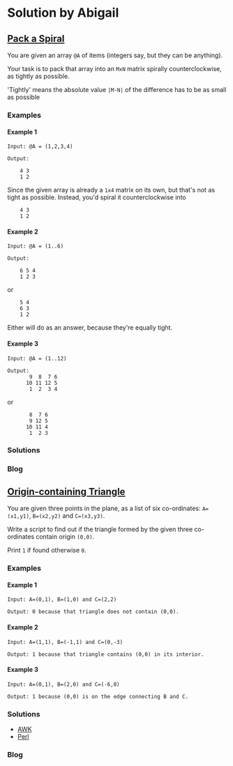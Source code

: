 # Solution by Abigail
## [Pack a Spiral](https://perlweeklychallenge.org/blog/perl-weekly-challenge-101/#TASK1)

You are given an array `@A` of items (integers say, but they can be anything).

Your task is to pack that array into an `MxN` matrix spirally
counterclockwise, as tightly as possible.

'Tightly' means the absolute value `|M-N|` of the difference has to be as
small as possible

### Examples
#### Example 1
~~~~
Input: @A = (1,2,3,4)

Output:

    4 3
    1 2
~~~~

Since the given array is already a `1x4` matrix on its own, but that's
not as tight as possible. Instead, you'd spiral it counterclockwise into

~~~~
    4 3
    1 2
~~~~
#### Example 2
~~~~
Input: @A = (1..6)

Output:

    6 5 4
    1 2 3
~~~~
or
~~~~
    5 4
    6 3
    1 2
~~~~
Either will do as an answer, because they're equally tight.

#### Example 3
~~~~
Input: @A = (1..12)

Output:
       9  8  7 6
      10 11 12 5
       1  2  3 4
~~~~
or
~~~~
       8  7 6
       9 12 5
      10 11 4
       1  2 3
~~~~

### Solutions

### Blog


## [Origin-containing Triangle](https://perlweeklychallenge.org/blog/perl-weekly-challenge-101/#TASK2)

You are given three points in the plane, as a list of six co-ordinates:
`A=(x1,y1)`, `B=(x2,y2)` and `C=(x3,y3)`.

Write a script to find out if the triangle formed by the given three
co-ordinates contain origin `(0,0)`.

Print `1` if found otherwise `0`.

### Examples
#### Example 1
~~~~
Input: A=(0,1), B=(1,0) and C=(2,2)

Output: 0 because that triangle does not contain (0,0).
~~~~

#### Example 2
~~~~
Input: A=(1,1), B=(-1,1) and C=(0,-3)

Output: 1 because that triangle contains (0,0) in its interior.
~~~~

#### Example 3
~~~~
Input: A=(0,1), B=(2,0) and C=(-6,0)

Output: 1 because (0,0) is on the edge connecting B and C.
~~~~

### Solutions
* [AWK](awk/ch-2.awk)
* [Perl](perl/ch-2.pl)

### Blog
